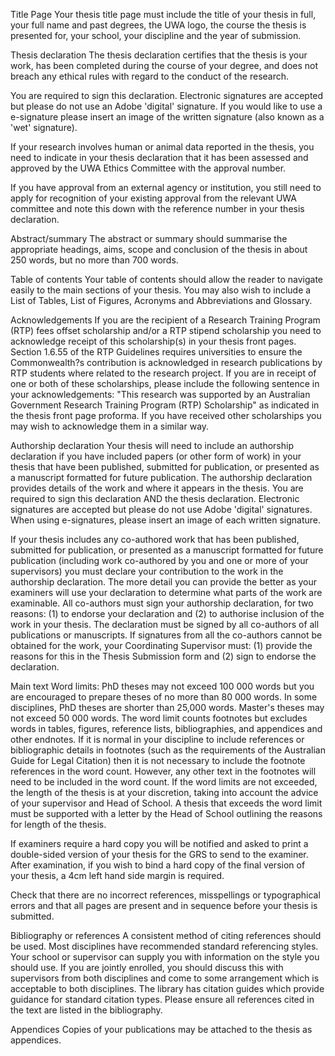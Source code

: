 Title Page
Your thesis title page must include the title of your thesis in full, your full name and past degrees, the UWA logo, the course the thesis is presented for, your school, your discipline and the year of submission.


Thesis declaration
The thesis declaration certifies that the thesis is your work, has been completed during the course of your degree, and does not breach any ethical rules with regard to the conduct of the research.

You are required to sign this declaration. Electronic signatures are accepted but please do not use an Adobe 'digital' signature. If you would like to use a e-signature please insert an image of the written signature (also known as a 'wet' signature).

If your research involves human or animal data reported in the thesis, you need to indicate in your thesis declaration that it has been assessed and approved by the UWA Ethics Committee with the approval number.

If you have approval from an external agency or institution, you still need to apply for recognition of your existing approval from the relevant UWA committee and note this down with the reference number in your thesis declaration. 

Abstract/summary
The abstract or summary should summarise the appropriate headings, aims, scope and conclusion of the thesis in about 250 words, but no more than 700 words.

Table of contents
Your table of contents should allow the reader to navigate easily to the main sections of your thesis. You may also wish to include a List of Tables, List of Figures, Acronyms and Abbreviations and Glossary.

Acknowledgements
If you are the recipient of a Research Training Program (RTP) fees offset scholarship and/or a RTP stipend scholarship you need to acknowledge receipt of this scholarship(s) in your thesis front pages. Section 1.6.55 of the RTP Guidelines requires universities to ensure the Commonwealth?s contribution is acknowledged in research publications by RTP students where related to the research project. If you are in receipt of one or both of these scholarships, please include the following sentence in your acknowledgements: "This research was supported by an Australian Government Research Training Program (RTP) Scholarship" as indicated in the thesis front page proforma. If you have received other scholarships you may wish to acknowledge them in a similar way.

Authorship declaration
Your thesis will need to include an authorship declaration if you have included papers (or other form of work) in your thesis that have been published, submitted for publication, or presented as a manuscript formatted for future publication. The authorship declaration provides details of the work and where it appears in the thesis. You are required to sign this declaration AND the thesis declaration. Electronic signatures are accepted but please do not use Adobe 'digital' signatures. When using e-signatures, please insert an image of each written signature.

If your thesis includes any co-authored work that has been published, submitted for publication, or presented as a manuscript formatted for future publication (including work co-authored by you and one or more of your supervisors) you must declare your contribution to the work in the authorship declaration. The more detail you can provide the better as your examiners will use your declaration to determine what parts of the work are examinable. All co-authors must sign your authorship declaration, for two reasons: (1) to endorse your declaration and (2) to authorise inclusion of the work in your thesis. The declaration must be signed by all co-authors of all publications or manuscripts. If signatures from all the co-authors cannot be obtained for the work, your Coordinating Supervisor must: (1) provide the reasons for this in the Thesis Submission form and (2) sign to endorse the declaration.

Main text
Word limits: PhD theses may not exceed 100 000 words but you are encouraged to prepare theses of no more than 80 000 words. In some disciplines, PhD theses are shorter than 25,000 words. Master's theses may not exceed 50 000 words. The word limit counts footnotes but excludes words in tables, figures, reference lists, bibliographies, and appendices and other endnotes. If it is normal in your discipline to include references or bibliographic details in footnotes (such as the requirements of the Australian Guide for Legal Citation) then it is not necessary to include the footnote references in the word count. However, any other text in the footnotes will need to be included in the word count. If the word limits are not exceeded, the length of the thesis is at your discretion, taking into account the advice of your supervisor and Head of School. A thesis that exceeds the word limit must be supported with a letter by the Head of School outlining the reasons for length of the thesis.

If examiners require a hard copy you will be notified and asked to print a double-sided version of your thesis for the GRS to send to the examiner. After examination, if you wish to bind a hard copy of the final version of your thesis, a 4cm left hand side margin is required.

Check that there are no incorrect references, misspellings or typographical errors and that all pages are present and in sequence before your thesis is submitted.

Bibliography or references
A consistent method of citing references should be used. Most disciplines have recommended standard referencing styles. Your school or supervisor can supply you with information on the style you should use. If you are jointly enrolled, you should discuss this with supervisors from both disciplines and come to some arrangement which is acceptable to both disciplines. The library has citation guides which provide guidance for standard citation types. Please ensure all references cited in the text are listed in the bibliography.

Appendices
Copies of your publications may be attached to the thesis as appendices.
